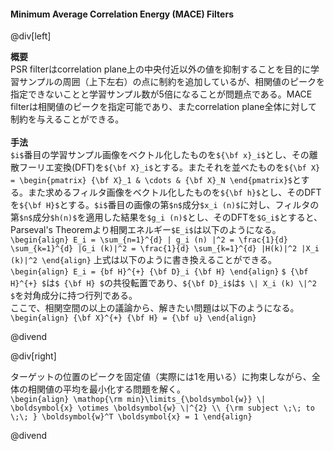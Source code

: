 #### Minimum Average Correlation Energy (MACE) Filters

@div[left]

__概要__<br>
PSR filterはcorrelation plane上の中央付近以外の値を抑制することを目的に学習サンプルの周囲（上下左右）の点に制約を追加しているが、相関値のピークを指定できないことと学習サンプル数が5倍になることが問題点である。MACE filterは相関値のピークを指定可能であり、またcorrelation plane全体に対して制約を与えることができる。<br>
<br>
__手法__<br>
`$i$`番目の学習サンプル画像をベクトル化したものを`${\bf x}_i$`とし、その離散フーリエ変換(DFT)を`${\bf X}_i$`とする。またそれを並べたものを`${\bf X} = \begin{pmatrix} {\bf X}_1 & \cdots & {\bf X}_N \end{pmatrix}$`とする。また求めるフィルタ画像をベクトル化したものを`${\bf h}$`とし、そのDFTを`${\bf H}$`とする。`$i$`番目の画像の第`$n$`成分`$x_i (n)$`に対し、フィルタの第`$n$`成分`$h(n)$`を適用した結果を`$g_i (n)$`とし、そのDFTを`$G_i$`とすると、Parseval's Theoremより相関エネルギー`$E_i$`は以下のようになる。<br>
`\begin{align} E_i = \sum_{n=1}^{d} | g_i (n) |^2 = \frac{1}{d} \sum_{k=1}^{d} |G_i (k)|^2 = \frac{1}{d} \sum_{k=1}^{d} |H(k)|^2 |X_i (k)|^2 \end{align}`
上式は以下のように書き換えることができる。<br>
`\begin{align} E_i = {bf H}^{+} {\bf D}_i {\bf H} \end{align}`
`$ {\bf H}^{+} $`は`$ {\bf H} $`の共役転置であり、`${\bf D}_i$`は`$ \| X_i (k) \|^2 $`を対角成分に持つ行列である。<br>
ここで、相関空間の以上の議論から、解きたい問題は以下のようになる。<br>
`\begin{align} {\bf X}^{+} {\bf H} = {\bf u} \end{align}`


@divend

@div[right]

ターゲットの位置のピークを固定値（実際には1を用いる）に拘束しながら、全体の相関値の平均を最小化する問題を解く。<br>
`\begin{align} \mathop{\rm min}\limits_{\boldsymbol{w}} \| \boldsymbol{x} \otimes \boldsymbol{w} \|^{2} \\ {\rm subject \;\; to \;\; } \boldsymbol{w}^T \boldsymbol{x} = 1 \end{align}`

@divend
